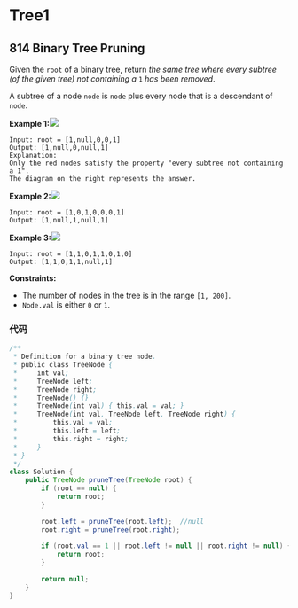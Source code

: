 # Tree1

## 814 Binary Tree Pruning

Given the `root` of a binary tree, return _the same tree where every subtree \(of the given tree\) not containing a_ `1` _has been removed_.

A subtree of a node `node` is `node` plus every node that is a descendant of `node`.

**Example 1:**![](https://s3-lc-upload.s3.amazonaws.com/uploads/2018/04/06/1028_2.png)

```text
Input: root = [1,null,0,0,1]
Output: [1,null,0,null,1]
Explanation: 
Only the red nodes satisfy the property "every subtree not containing a 1".
The diagram on the right represents the answer.
```

**Example 2:**![](https://s3-lc-upload.s3.amazonaws.com/uploads/2018/04/06/1028_1.png)

```text
Input: root = [1,0,1,0,0,0,1]
Output: [1,null,1,null,1]
```

**Example 3:**![](https://s3-lc-upload.s3.amazonaws.com/uploads/2018/04/05/1028.png)

```text
Input: root = [1,1,0,1,1,0,1,0]
Output: [1,1,0,1,1,null,1]
```

**Constraints:**

* The number of nodes in the tree is in the range `[1, 200]`.
* `Node.val` is either `0` or `1`.

### 代码

```java
/**
 * Definition for a binary tree node.
 * public class TreeNode {
 *     int val;
 *     TreeNode left;
 *     TreeNode right;
 *     TreeNode() {}
 *     TreeNode(int val) { this.val = val; }
 *     TreeNode(int val, TreeNode left, TreeNode right) {
 *         this.val = val;
 *         this.left = left;
 *         this.right = right;
 *     }
 * }
 */
class Solution {
    public TreeNode pruneTree(TreeNode root) {
        if (root == null) {
            return root;
        }
        
        root.left = pruneTree(root.left);  //null
        root.right = pruneTree(root.right);
        
        if (root.val == 1 || root.left != null || root.right != null) {
            return root;
        }
        
        return null;
    }
}
```

